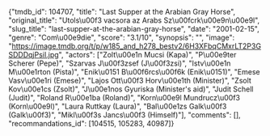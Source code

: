 {"tmdb_id": 104707, "title": "Last Supper at the Arabian Gray Horse", "original_title": "Utols\u00f3 vacsora az Arabs Sz\u00fcrk\u00e9n\u00e9l", "slug_title": "last-supper-at-the-arabian-gray-horse", "date": "2001-02-15", "genre": "Com\u00e9die", "score": "3.1/10", "synopsis": "", "image": "https://image.tmdb.org/t/p/w185_and_h278_bestv2/6H3XFbqCMxrLT2P3GSDDDqjPsiI.jpg", "actors": ["Zolt\u00e1n Mucsi (Kapa)", "P\u00e9ter Scherer (Pepe)", "Szarvas J\u00f3zsef (J\u00f3zsi)", "Istv\u00e1n M\u00e1rton (Pista)", "Enik\u0151 B\u00f6rcs\u00f6k (Enik\u0151)", "Emese Vasv\u00e1ri (Emese)", "Lajos Ott\u00f3 Horv\u00e1th (Minister)", "Zsolt Kov\u00e1cs (Zsolt)", "J\u00e1nos Gyuriska  (Minister's aid)", "Judit Schell (Judit)", "Roland R\u00e1ba (Roland)", "Korn\u00e9l Mundrucz\u00f3 (Korn\u00e9l)", "Laura Ruttkay (Laura)", "Bal\u00e1zs Galk\u00f3 (Galk\u00f3)", "Mikl\u00f3s Jancs\u00f3 (Himself)"], "comments": [], "recommandations_id": [104515, 105283, 40987]}